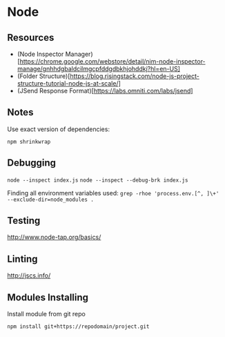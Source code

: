 # Node #

## Resources ##

- (Node Inspector Manager)[https://chrome.google.com/webstore/detail/nim-node-inspector-manage/gnhhdgbaldcilmgcpfddgdbkhjohddkj?hl=en-US]
- (Folder Structure)[https://blog.risingstack.com/node-js-project-structure-tutorial-node-js-at-scale/]
- (JSend Response Format)[https://labs.omniti.com/labs/jsend]


## Notes ##

Use exact version of dependencies:
```
npm shrinkwrap
```


## Debugging ##

```node --inspect index.js```
```node --inspect --debug-brk index.js```

Finding all environment variables used:  ```grep -rhoe 'process.env.[^, ]\+' --exclude-dir=node_modules .```


## Testing ##

http://www.node-tap.org/basics/


## Linting ##

http://jscs.info/


## Modules Installing ##


Install module from git repo
```
npm install git+https://repodomain/project.git
```